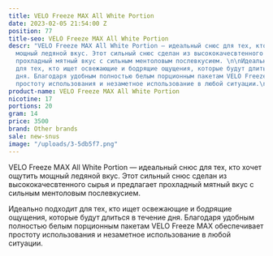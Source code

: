 ```yaml
---
title: VELO Freeze MAX All White Portion
date: 2023-02-05 21:54:00 Z
position: 77
title-seo: VELO Freeze MAX All White Portion
descr: "VELO Freeze MAX All White Portion — идеальный снюс для тех, кто хочет ощутить
  мощный ледяной вкус. Этот сильный снюс сделан из высококачесвтенного сырья и предлагает
  прохладный мятный вкус с сильным ментоловым послевкусием. \n\nИдеально подходит
  для тех, кто ищет освежающие и бодрящие ощущения, которые будут длиться в течение
  дня. Благодаря удобным полностью белым порционным пакетам VELO Freeze MAX обеспечивает
  простоту использования и незаметное использование в любой ситуации.\n"
product-name: VELO Freeze MAX All White Portion
nicotine: 17
portions: 20
gram: 14
price: 3500
brand: Other brands
sale: new-snus
image: "/uploads/3-5db5f7.png"
---
```


VELO Freeze MAX All White Portion — идеальный снюс для тех, кто хочет ощутить мощный ледяной вкус. Этот сильный снюс сделан из высококачесвтенного сырья и предлагает прохладный мятный вкус с сильным ментоловым послевкусием. 

Идеально подходит для тех, кто ищет освежающие и бодрящие ощущения, которые будут длиться в течение дня. Благодаря удобным полностью белым порционным пакетам VELO Freeze MAX обеспечивает простоту использования и незаметное использование в любой ситуации.
